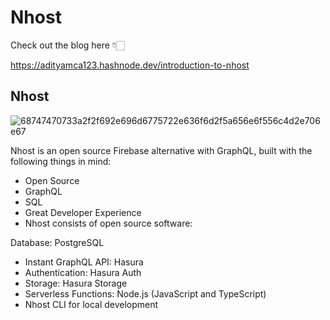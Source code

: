 # Nhost


Check out the blog here 👇🏻



https://adityamca123.hashnode.dev/introduction-to-nhost


## Nhost


![68747470733a2f2f692e696d6775722e636f6d2f5a656e6f556c4d2e706e67](https://user-images.githubusercontent.com/58718316/185729135-fe1183a6-d16f-4061-8659-f7bd0c475717.png)




Nhost is an open source Firebase alternative with GraphQL, built with the following things in mind:

- Open Source
- GraphQL
- SQL
- Great Developer Experience
- Nhost consists of open source software:

Database: PostgreSQL
- Instant GraphQL API: Hasura
- Authentication: Hasura Auth
- Storage: Hasura Storage
- Serverless Functions: Node.js (JavaScript and TypeScript)
- Nhost CLI for local development
